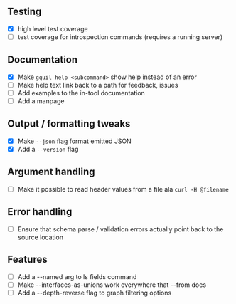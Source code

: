 ## Testing

- [x] high level test coverage
- [ ] test coverage for introspection commands (requires a running server)

## Documentation

- [x] Make `gquil help <subcommand>` show help instead of an error
- [ ] Make help text link back to a path for feedback, issues
- [ ] Add examples to the in-tool documentation
- [ ] Add a manpage

## Output / formatting tweaks

- [x] Make `--json` flag format emitted JSON
- [x] Add a `--version` flag

## Argument handling

- [ ] Make it possible to read header values from a file ala `curl -H @filename`

## Error handling

- [ ] Ensure that schema parse / validation errors actually point back to the source location

## Features

- [ ] Add a --named arg to ls fields command
- [ ] Make --interfaces-as-unions work everywhere that --from does
- [ ] Add a --depth-reverse flag to graph filtering options
